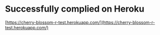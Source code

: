 # Successfully complied on Heroku

[https://cherry-blossom-r-test.herokuapp.com/](https://cherry-blossom-r-test.herokuapp.com/)